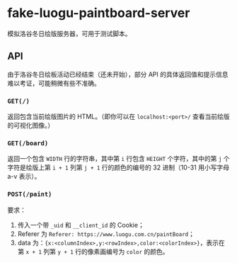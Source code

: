 # fake-luogu-paintboard-server

模拟洛谷冬日绘版服务器，可用于测试脚本。

## API

由于洛谷冬日绘板活动已经结束（还未开始），部分 API 的具体返回值和提示信息难以考证，可能稍微有些不准确。

### `GET(/)`

返回包含当前绘版图片的 HTML。（即你可以在 `localhost:<port>/` 查看当前绘版的可视化图像。）

### `GET(/board)`

返回一个包含 `WIDTH` 行的字符串，其中第 `i` 行包含 `HEIGHT` 个字符，其中的第 `j` 个字符是绘版上第 `i + 1` 列第 `j + 1` 行的颜色的编号的 32 进制（10-31 用小写字母 a-v 表示）。

### `POST(/paint)`

要求：

1.  传入一个带 `_uid` 和 `__client_id` 的 Cookie；
2.  Referer 为 `Referer: https://www.luogu.com.cn/paintBoard`；
3.  data 为：`{x:<columnIndex>,y:<rowIndex>,color:<colorIndex>}`，表示在第 `x + 1` 列第 `y + 1` 行的像素画编号为 `color` 的颜色。
